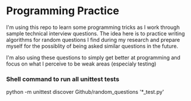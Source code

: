 # Programming Practice

I'm using this repo to learn some programming tricks as I work through sample technical interview questions. The idea here is to practice writing algorithms for random questions I find during my research and prepare myself for the possiblity of being asked similar questions in the future.

I'm also using these questions to simply get better at programming and focus on what I perceive to be weak areas (especialy testing)

### Shell command to run all unittest tests

  python -m unittest discover Github/random_questions '*_test.py'